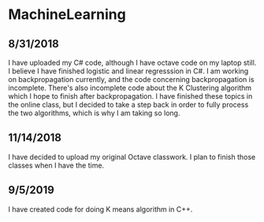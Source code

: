 # MachineLearning

8/31/2018
---------
I have uploaded my C# code, although I have octave code on my laptop still. I believe I have finished logistic and linear regresssion in C#. I am working on backpropagation currently, and the code concerning backpropagation is incomplete. There's also incomplete code about the K Clustering algorithm which I hope to finish after backpropagation. I have finished these topics in the online class, but I decided to take a step back in order to fully process the two algorithms, which is why I am taking so long.

11/14/2018
---------
I have decided to upload my original Octave classwork. I plan to finish those classes when I have the time.

9/5/2019
---------
I have created code for doing K means algorithm in C++.

